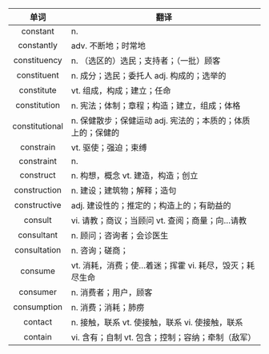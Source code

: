 |单词|翻译  |
|:--:|--| 
|	constant  		|		n. 	|		
|	constantly  		|		adv. 不断地；时常地	|		
|	constituency  		|		n. （选区的）选民；支持者；（一批）顾客	|		
|	constituent  		|		n. 成分；选民；委托人 adj. 构成的；选举的	|		
|	constitute  		|		vt. 组成，构成；建立；任命	|		
|	constitution  		|		n. 宪法；体制；章程；构造；建立，组成；体格	|		
|	constitutional  		|		n. 保健散步；保健运动 adj. 宪法的；本质的；体质上的；保健的	|		
|	constrain  		|		vt. 驱使；强迫；束缚	|		
|	constraint  		|		n. 	|		
|	construct  		|		n. 构想，概念 vt. 建造，构造；创立	|		
|	construction  		|		n. 建设；建筑物；解释；造句	|		
|	constructive  		|		adj. 建设性的；推定的；构造上的；有助益的	|		
|	consult  		|		vi. 请教；商议；当顾问 vt. 查阅；商量；向…请教	|		
|	consultant  		|		n. 顾问；咨询者；会诊医生	|		
|	consultation  		|		n. 咨询；磋商；	|		
|	consume  		|		vt. 消耗，消费；使…着迷；挥霍 vi. 耗尽，毁灭；耗尽生命	|		
|	consumer  		|		n. 消费者；用户，顾客	|		
|	consumption  		|		n. 消费；消耗；肺痨	|		
|	contact  		|		n. 接触，联系 vt. 使接触，联系 vi. 使接触，联系	|		
|	contain  		|		vi. 含有；自制 vt. 包含；控制；容纳；牵制（敌军）	|		
